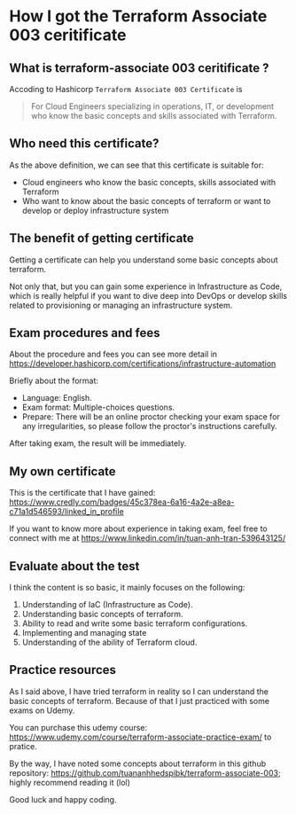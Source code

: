 # How I got the Terraform Associate 003 ceritificate

## What is terraform-associate 003 ceritificate ?

Accoding to Hashicorp `Terraform Associate 003 Certificate` is

> For Cloud Engineers specializing in operations, IT, or development who know the basic concepts and skills associated with Terraform.

## Who need this certificate?

As the above definition, we can see that this certificate is suitable for:

- Cloud engineers who know the basic concepts, skills associated with Terraform
- Who want to know about the basic concepts of terraform or want to develop or deploy infrastructure system

## The benefit of getting certificate

Getting a certificate can help you understand some basic concepts about terraform.

Not only that, but you can gain some experience in Infrastructure as Code, which is really helpful if you want to dive deep into DevOps or develop skills related to provisioning or managing an infrastructure system.

## Exam procedures and fees

About the procedure and fees you can see more detail in <https://developer.hashicorp.com/certifications/infrastructure-automation>

Briefly about the format:

- Language: English.
- Exam format: Multiple-choices questions.
- Prepare: There will be an online proctor checking your exam space for any irregularities, so please follow the proctor's instructions carefully.

After taking exam, the result will be immediately.

## My own certificate

This is the certificate that I have gained: <https://www.credly.com/badges/45c378ea-6a16-4a2e-a8ea-c71a1d546593/linked_in_profile>

If you want to know more about experience in taking exam, feel free to connect with me at <https://www.linkedin.com/in/tuan-anh-tran-539643125/>

## Evaluate about the test

I think the content is so basic, it mainly focuses on the following:

1. Understanding of IaC (Infrastructure as Code).
2. Understanding basic concepts of terraform.
3. Ability to read and write some basic terraform configurations.
4. Implementing and managing state
5. Understanding of the ability of Terraform cloud.

## Practice resources

As I said above, I have tried terraform in reality so I can understand the basic concepts of terraform. Because of that I just practiced with some exams on Udemy.

You can purchase this udemy course: <https://www.udemy.com/course/terraform-associate-practice-exam/> to pratice.

By the way, I have noted some concepts about terraform in this github repository: <https://github.com/tuananhhedspibk/terraform-associate-003>; highly recommend reading it (lol)

Good luck and happy coding.
